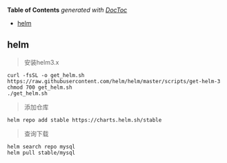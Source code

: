 <!-- START doctoc generated TOC please keep comment here to allow auto update -->
<!-- DON'T EDIT THIS SECTION, INSTEAD RE-RUN doctoc TO UPDATE -->
**Table of Contents**  *generated with [DocToc](https://github.com/thlorenz/doctoc)*

- [helm](#helm)

<!-- END doctoc generated TOC please keep comment here to allow auto update -->

## helm

> 安装helm3.x

    curl -fsSL -o get_helm.sh https://raw.githubusercontent.com/helm/helm/master/scripts/get-helm-3
    chmod 700 get_helm.sh
    ./get_helm.sh
    
> 添加仓库

    helm repo add stable https://charts.helm.sh/stable
    
> 查询下载

    helm search repo mysql
    helm pull stable/mysql
    
> 